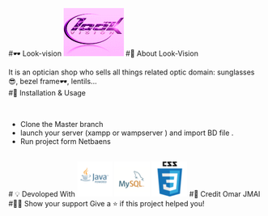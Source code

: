 #:dark_sunglasses: Look-vision
![alt text]( https://raw.githubusercontent.com/jmaiiomar/Look-vision/main/src/image/logoo.gif)
#📣 About Look-Vision
<br/>

It is an optician shop who sells all things related optic domain: sunglasses:sunglasses:, bezel frame:dark_sunglasses:, lentils...
<br/>
#🔧 Installation & Usage

<br/>

<ul>
 <li>Clone the Master branch</li>
  <li>launch your server (xampp or wampserver ) and import BD file .</li>
 <li>Run project form Netbaens</li>
</ul>
<br/>
# 💡 Devoloped With
<code><img height="70" src="https://raw.githubusercontent.com/github/explore/80688e429a7d4ef2fca1e82350fe8e3517d3494d/topics/java/java.png"></code>
<code><img height="70" src="https://raw.githubusercontent.com/github/explore/80688e429a7d4ef2fca1e82350fe8e3517d3494d/topics/mysql/mysql.png"></code>
<code><img height="70" src="https://raw.githubusercontent.com/github/explore/80688e429a7d4ef2fca1e82350fe8e3517d3494d/topics/css/css.png"></code>
#📝 Credit
Omar JMAI
#👨‍🚀 Show your support
Give a ⭐️ if this project helped you!






